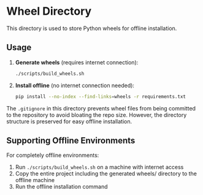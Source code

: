 # Wheel Directory

This directory is used to store Python wheels for offline installation. 

## Usage

1. **Generate wheels** (requires internet connection):
   ```bash
   ./scripts/build_wheels.sh
   ```

2. **Install offline** (no internet connection needed):
   ```bash
   pip install --no-index --find-links=wheels -r requirements.txt
   ```

The `.gitignore` in this directory prevents wheel files from being committed to the repository to avoid bloating the repo size. However, the directory structure is preserved for easy offline installation.

## Supporting Offline Environments

For completely offline environments:
1. Run `./scripts/build_wheels.sh` on a machine with internet access
2. Copy the entire project including the generated wheels/ directory to the offline machine
3. Run the offline installation command